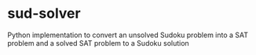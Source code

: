 # sud-solver
Python implementation to convert an unsolved Sudoku problem into a SAT problem and a solved SAT problem to a Sudoku solution
